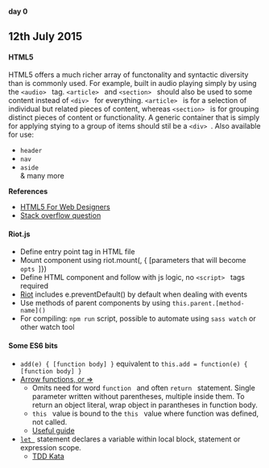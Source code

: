 #### day 0
## 12th July 2015

#### HTML5  
HTML5 offers a much richer array of functonality and syntactic diversity than is commonly used. For example, built in audio playing simply by using the ```<audio> ``` tag. ```<article> ``` and ```<section> ``` should also be used to some content instead of ```<div> ``` for everything. ```<article> ``` is for a selection of individual but related pieces of content, whereas ```<section> ``` is for grouping distinct pieces of content or functionality. A generic container that is simply for applying stying to a group of items should stil be a ```<div> ```. Also available for use:
  * ```header ```
  * ```nav ```
  * ```aside ```  
 & many more  

**References**
  * [HTML5 For Web Designers](http://html5forwebdesigners.com/)
  * [Stack overflow question](http://stackoverflow.com/questions/7183132/how-to-correctly-use-section-tag-in-html5)


#### Riot.js
  * Define entry point tag in HTML file
  * Mount component using riot.mount(<tag-name>, { [parameters that will become ```opts ```]})
  * Define HTML component and follow with js logic, no ```<script> ``` tags required
  * [Riot](https://muut.com/riotjs/) includes e.preventDefault() by default when dealing with events
  * Use methods of parent components by using ```this.parent.[method-name]() ```
  * For compiling: ```npm run``` script, possible to automate using ```sass watch``` or other watch tool

#### Some ES6 bits
* ```add(e) { [function body] }``` equivalent to ```this.add = function(e) { [function body] }```    
* [Arrow functions, or =>](https://developer.mozilla.org/en-US/docs/Web/JavaScript/Reference/Functions/Arrow_functions)  
  * Omits need for word ```function ``` and often ```return ``` statement. Single parameter written without parentheses, multiple inside them. To return an object literal, wrap object in parantheses in function body.
  * ```this ``` value is bound to the ```this ``` value where function was defined, not called.  
  * [Useful guide](http://www.nczonline.net/blog/2013/09/10/understanding-ecmascript-6-arrow-functions/)
* [```let ```](https://developer.mozilla.org/en/docs/Web/JavaScript/Reference/Statements/let) statement declares a variable within local block, statement or expression scope.  
  * [TDD Kata](http://tddbin.com/#?) 

